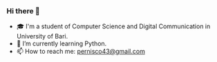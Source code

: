 ### Hi there 👋

- 🎓 I'm a student of Computer Science and Digital Communication in University of Bari.
- 🌱 I’m currently learning Python.
- 📫 How to reach me: pernisco43@gmail.com
<img scr="{https://img.shields.io/badge/LinkedIn-0077B5? style=for-the-badge&logo=linkedin&logoColor=white}"/>

